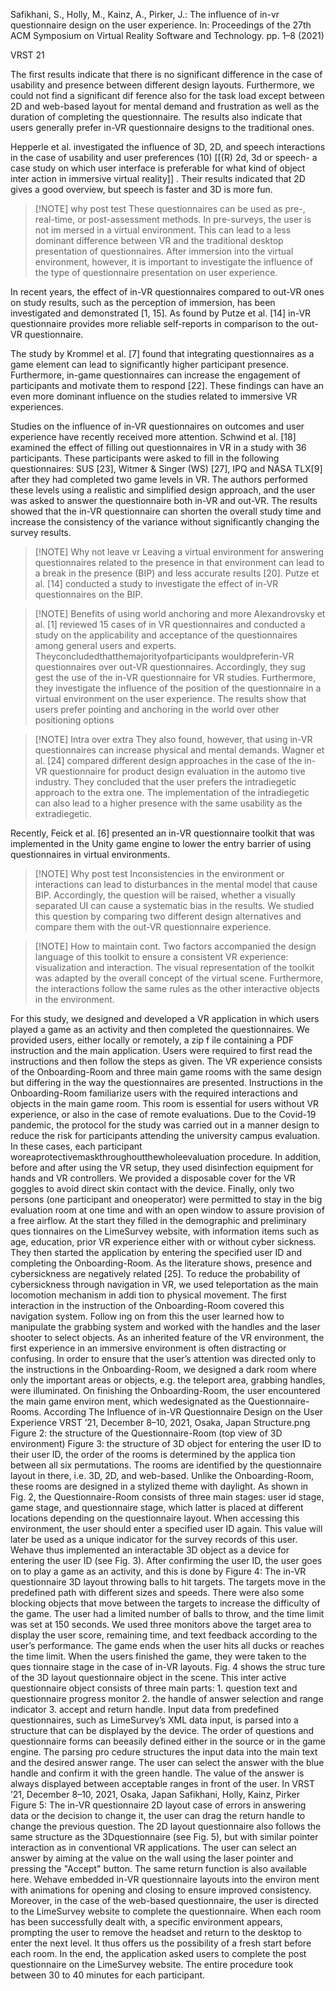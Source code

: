 Safikhani, S., Holly, M., Kainz, A., Pirker, J.: The influence of in-vr questionnaire design on the user experience. In: Proceedings of the 27th ACM Symposium on Virtual Reality Software and Technology. pp. 1–8 (2021)

VRST 21

The first results indicate that there is no significant difference in the case of usability and presence between different design layouts. Furthermore, we could not find a significant dif ference also for the task load except between 2D and web-based layout for mental demand and frustration as well as the duration of completing the questionnaire. The results also indicate that users generally prefer in-VR questionnaire designs to the traditional ones.

Hepperle et al. investigated the influence of 3D, 2D, and speech interactions in the case of usability and user preferences (10) [[(R) 2d, 3d or speech- a case study on which user interface is preferable for what kind of object inter action in immersive virtual reality]] . Their results indicated that 2D gives a good overview, but speech is faster and 3D is more fun.


> [!NOTE] why post test
> These questionnaires can be used as pre-, real-time, or post-assessment methods. In pre-surveys, the user is not im mersed in a virtual environment. This can lead to a less dominant difference between VR and the traditional desktop presentation of questionnaires. After immersion into the virtual environment, however, it is important to investigate the influence of the type of questionnaire presentation on user experience.


In recent years, the effect of in-VR questionnaires compared to out-VR ones on study results, such as the perception of immersion, has been investigated and demonstrated [1, 15]. As found by Putze et al. [14] in-VR questionnaire provides more reliable self-reports in comparison to the out-VR questionnaire.

The study by Krommel et al. [7] found that integrating questionnaires as a game element can lead to significantly higher participant presence. Furthermore, in-game questionnaires can increase the engagement of participants and motivate them to respond [22]. These findings can have an even more dominant influence on the studies related to immersive VR experiences.

Studies on the influence of in-VR questionnaires on outcomes and user experience have recently received more attention. Schwind et al. [18] examined the effect of filling out questionnaires in VR in a study with 36 participants. These participants were asked to fill in the following questionnaires: SUS [23], Witmer & Singer (WS) [27], IPQ and NASA TLX[9] after they had completed two game levels in VR. The authors performed these levels using a realistic and simplified design approach, and the user was asked to answer the questionnaire both in-VR and out-VR. The results showed that the in-VR questionnaire can shorten the overall study time and increase the consistency of the variance without significantly changing the survey results.


> [!NOTE] Why not leave vr
>  Leaving a virtual environment for answering questionnaires related to the presence in that environment can lead to a break in the presence (BIP) and less accurate results [20]. Putze et al. [14] conducted a study to investigate the effect of in-VR questionnaires on the BIP.


> [!NOTE] Benefits of using world anchoring and more
> Alexandrovsky et al. [1] reviewed 15 cases of in VR questionnaires and conducted a study on the applicability and acceptance of the questionnaires among general users and experts. Theyconcludedthatthemajorityofparticipants wouldpreferin-VR questionnaires over out-VR questionnaires. Accordingly, they sug gest the use of the in-VR questionnaire for VR studies. Furthermore, they investigate the influence of the position of the questionnaire in a virtual environment on the user experience. The results show that users prefer pointing and anchoring in the world over other positioning options



> [!NOTE] Intra over extra
> They also found, however, that using in-VR questionnaires can increase physical and mental demands. Wagner et al. [24] compared different design approaches in the case of the in-VR questionnaire for product design evaluation in the automo tive industry. They concluded that the user prefers the intradiegetic approach to the extra one. The implementation of the intradiegetic can also lead to a higher presence with the same usability as the extradiegetic.


Recently, Feick et al. [6] presented an in-VR questionnaire toolkit that was implemented in the Unity game engine to lower the entry barrier of using questionnaires in virtual environments.


> [!NOTE] Why post test
> Inconsistencies in the environment or interactions can lead to disturbances in the mental model that cause BIP. Accordingly, the question will be raised, whether a visually separated UI can cause a systematic bias in the results. We studied this question by comparing two different design alternatives and compare them with the out-VR questionnaire experience.



> [!NOTE] How to maintain cont.
> Two factors accompanied the design language of this toolkit to ensure a consistent VR experience: visualization and interaction. The visual representation of the toolkit was adapted by the overall concept of the virtual scene. Furthermore, the interactions follow the same rules as the other interactive objects in the environment.


For this study, we designed and developed a VR application in which users played a game as an activity and then completed the questionnaires. We provided users, either locally or remotely, a zip f ile containing a PDF instruction and the main application. Users were required to first read the instructions and then follow the steps as given. The VR experience consists of the Onboarding-Room and three main game rooms with the same design but differing in the way the questionnaires are presented. Instructions in the Onboarding-Room familiarize users with the required interactions and objects in the main game room. This room is essential for users without VR experience, or also in the case of remote evaluations. Due to the Covid-19 pandemic, the protocol for the study was carried out in a manner design to reduce the risk for participants attending the university campus evaluation. In these cases, each participant woreaprotectivemaskthroughoutthewholeevaluation procedure. In addition, before and after using the VR setup, they used disinfection equipment for hands and VR controllers. We provided a disposable cover for the VR goggles to avoid direct skin contact with the device. Finally, only two persons (one participant and oneoperator) were permitted to stay in the big evaluation room at one time and with an open window to assure provision of a free airflow. At the start they filled in the demographic and preliminary ques tionnaires on the LimeSurvey website, with information items such as age, education, prior VR experience either with or without cyber sickness. They then started the application by entering the specified user ID and completing the Onboarding-Room. As the literature shows, presence and cybersickness are negatively related [25]. To reduce the probability of cybersickness through navigation in VR, we used teleportation as the main locomotion mechanism in addi tion to physical movement. The first interaction in the instruction of the Onboarding-Room covered this navigation system. Follow ing on from this the user learned how to manipulate the grabbing system and worked with the handles and the laser shooter to select objects. As an inherited feature of the VR environment, the first experience in an immersive environment is often distracting or confusing. In order to ensure that the user’s attention was directed only to the instructions in the Onboarding-Room, we designed a dark room where only the important areas or objects, e.g. the teleport area, grabbing handles, were illuminated. On finishing the Onboarding-Room, the user encountered the main game environ ment, which wedesignated as the Questionnaire-Rooms. According The Influence of in-VR Questionnaire Design on the User Experience VRST ’21, December 8–10, 2021, Osaka, Japan Structure.png Figure 2: the structure of the Questionnaire-Room (top view of 3D environment) Figure 3: the structure of 3D object for entering the user ID to their user ID, the order of the rooms is determined by the applica tion between all six permutations. The rooms are identified by the questionnaire layout in there, i.e. 3D, 2D, and web-based. Unlike the Onboarding-Room, these rooms are designed in a stylized theme with daylight. As shown in Fig. 2, the Questionnaire-Room consists of three main stages: user id stage, game stage, and questionnaire stage, which latter is placed at different locations depending on the questionnaire layout. When accessing this environment, the user should enter a specified user ID again. This value will later be used as a unique indicator for the survey records of this user. Wehave thus implemented an interactable 3D object as a device for entering the user ID (see Fig. 3). After confirming the user ID, the user goes on to play a game as an activity, and this is done by Figure 4: The in-VR questionnaire 3D layout throwing balls to hit targets. The targets move in the predefined path with different sizes and speeds. There were also some blocking objects that move between the targets to increase the difficulty of the game. The user had a limited number of balls to throw, and the time limit was set at 150 seconds. We used three monitors above the target area to display the user score, remaining time, and text feedback according to the user’s performance. The game ends when the user hits all ducks or reaches the time limit. When the users finished the game, they were taken to the ques tionnaire stage in the case of in-VR layouts. Fig. 4 shows the struc ture of the 3D layout questionnaire object in the scene. This inter active questionnaire object consists of three main parts: 1. question text and questionnaire progress monitor 2. the handle of answer selection and range indicator 3. accept and return handle. Input data from predefined questionnaires, such as LimeSurvey’s XML data input, is parsed into a structure that can be displayed by the device. The order of questions and questionnaire forms can beeasily defined either in the source or in the game engine. The parsing pro cedure structures the input data into the main text and the desired answer range. The user can select the answer with the blue handle and confirm it with the green handle. The value of the answer is always displayed between acceptable ranges in front of the user. In VRST ’21, December 8–10, 2021, Osaka, Japan Safikhani, Holly, Kainz, Pirker Figure 5: The in-VR questionnaire 2D layout case of errors in answering data or the decision to change it, the user can drag the return handle to change the previous question. The 2D layout questionnaire also follows the same structure as the 3Dquestionnaire (see Fig. 5), but with similar pointer interaction as in conventional VR applications. The user can select an answer by aiming at the value on the wall using the laser pointer and pressing the "Accept" button. The same return function is also available here. Wehave embedded in-VR questionnaire layouts into the environ ment with animations for opening and closing to ensure improved consistency. Moreover, in the case of the web-based questionnaire, the user is directed to the LimeSurvey website to complete the questionnaire. When each room has been successfully dealt with, a specific environment appears, prompting the user to remove the headset and return to the desktop to enter the next level. It thus offers us the possibility of a fresh start before each room. In the end, the application asked users to complete the post questionnaire on the LimeSurvey website. The entire procedure took between 30 to 40 minutes for each participant.